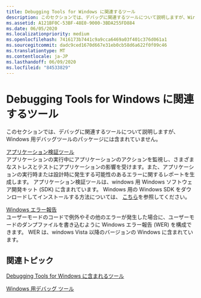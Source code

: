 ```yaml
---
title: Debugging Tools for Windows に関連するツール
description: このセクションでは、デバッグに関連するツールについて説明しますが、Windows 用デバッグツールのパッケージには含まれていません。
ms.assetid: A121BF0C-53BF-48E0-9000-3BDA255FD884
ms.date: 06/05/2020
ms.localizationpriority: medium
ms.openlocfilehash: 7416173b7441c9a9cca6469a03f401c376d061a1
ms.sourcegitcommit: dadc9ced1670d667e31eb0cb58d6a622f0f09c46
ms.translationtype: MT
ms.contentlocale: ja-JP
ms.lasthandoff: 06/09/2020
ms.locfileid: "84533829"
---
```

# <a name="tools-related-to-debugging-tools-for-windows"></a>Debugging Tools for Windows に関連するツール

このセクションでは、デバッグに関連するツールについて説明しますが、Windows 用デバッグツールのパッケージには含まれていません。

[アプリケーション検証ツール](https://docs.microsoft.com/windows-hardware/drivers/devtest/application-verifier)  
アプリケーションの実行中にアプリケーションのアクションを監視し、さまざまなストレスとテストにアプリケーションの影響を受けます。また、アプリケーションの実行時または設計時に発生する可能性のあるエラーに関するレポートを生成します。 アプリケーション検証ツールは、windows 用 Windows ソフトウェア開発キット (SDK) に含まれています。 Windows 用の Windows SDK をダウンロードしてインストールする方法については、 [こちら](https://developer.microsoft.com/windows/downloads/windows-10-sdk/)を参照してください。

[Windows エラー報告](windows-error-reporting.md)  
ユーザーモードのコードで例外やその他のエラーが発生した場合に、ユーザーモードのダンプファイルを書き込むように Windows エラー報告 (WER) を構成できます。 WER は、windows Vista 以降のバージョンの Windows に含まれています。

## <a name="related-topics"></a>関連トピック

[Debugging Tools for Windows に含まれるツール](extra-tools.md)

[Windows 用デバッグ ツール](index.md)

